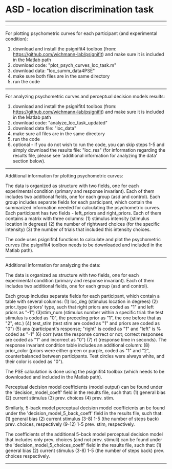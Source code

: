 # ASD - location discrimination task



*******************************************************************************************************************************


*******************************************************************************************************************************
For plotting psychometric curves for each participant (and experimental condition):

1. download and install the psignifit4 toolbox (from: https://github.com/wichmann-lab/psignifit)
	and make sure it is included in the Matlab path
2. download code: "plot_psych_curves_loc_task.m"
3. download data: "loc_summ_data4PSE"
4. make sure both files are in the same directory
5. run the code 

*******************************************************************************************************************************
For analyzing psychometric curves and perceptual decision models results:

1. download and install the psignifit4 toolbox (from: https://github.com/wichmann-lab/psignifit)
	and make sure it is included in the Matlab path
2. download code: "analyze_loc_task_updated"
3. download data file: "loc_data"
4. make sure all files are in the same directory
5. run the code
6. optional - if you do not wish to run the code, you can skip steps 1-5 and simply download the results file: "loc_res"
	(for information regarding the results file, please see 'additional information for analyzing the data' section below).

*******************************************************************************************************************************
Additional information for plotting psychometric curves: 

The data is organized as structure with two fields, one for each experimental condition (primary and response invariant). 
Each of them includes two additional fields, one for each group (asd and control). 
Each group includes separate fields for each participant, 
which contain the summarized information needed for calculating the psychometric curves. 
Each participant has two fields - left_priors and right_priors. 
Each of them contains a matrix with three columns: 
(1) stimulus intensity (stimulus location in degrees)
(2) the number of rightward choices (for the specific intensity)
(3) the number of trials that included this intensity choices.

The code uses psignifit4 functions to calculate and plot the psychometric curves (the psignifit4 toolbox needs to be downloaded and included in the Matlab path).

*******************************************************************************************************************************
Additional information for analyzing the data: 


The data is organized as structure with two fields, one for each experimental condition (primary and response invariant). 
Each of them includes two additional fields, one for each group (asd and control). 

Each group includes separate fields for each participant, which contain a table with several columns: 
(1) loc_deg (stimulus location in degrees)
(2) prior_type (priors' type, such that right priors are coded as "1" and left priors as "-1")
(3)stim_num (stimulus number within a specific trial: 
	the test stimulus is coded as "0", the preceding prior as "1", the one before that as "2", etc.)
(4) test_stim (test stim are coded as "1" and priors are coded as "0")
(5) ans (participant's response; "right" is coded as "1" and "left" is % coded as "-1"
(6) corr (was the response correct or not; correct responses are coded as "1" and incorrect as "0")
(7) rt (response time in seconds). 
The response invariant condition table includes an additional column:
(8) prior_color (priors were either green or purple, coded as "1" and "2", counterbalanced between participants. 
	Test circles were always white, and their color is coded as "0").

The PSE calculation is done using the psignifit4 toolbox (which needs to be downloaded and included in the Matlab path).

Perceptual decision model coefficients (model output) can be found under the 'decision_model_coeff' field 
in the results file, such that: 
(1) general bias
(2) current stimulus
(3) prev. choices
(4) prev. stim.

Similarly, 5-back model perceptual decision model coefficients an be found under the 'decision_model_5_back_coeff' 
field in the results file,	such that: 
(1) general bias
(2) current stimulus
(3-8) 1-5 (the number of steps back) prev. choices, respectively
(9-12) 1-5 prev. stim, respectively. 

The coefficients of the additional 5-back model perceptual decision model that includes only prev. choices (and not prev. stimuli) 
can be found under the 'decision_model_5_choices_coeff' field in the results file, such that: 
(1) general bias
(2) current stimulus
(3-8) 1-5 (the number of steps back) prev. choices respectively.
*******************************************************************************************************************************


